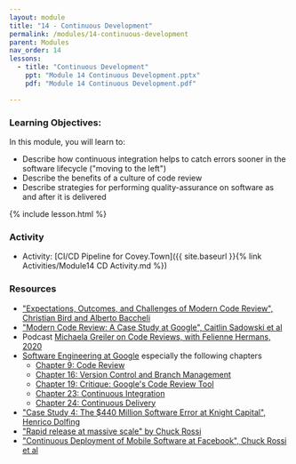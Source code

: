 ```yaml
---
layout: module
title: "14 - Continuous Development"
permalink: /modules/14-continuous-development
parent: Modules
nav_order: 14
lessons: 
  - title: "Continuous Development"
    ppt: "Module 14 Continuous Development.pptx"
    pdf: "Module 14 Continuous Development.pdf"

---
```

### Learning Objectives:
In this module, you will learn to:
* Describe how continuous integration helps to catch errors sooner in the software lifecycle ("moving to the left")
* Describe the benefits of a culture of code review
* Describe strategies for performing quality-assurance on software as and after it is delivered


{% include lesson.html %}

### Activity
* Activity: [CI/CD Pipeline for Covey.Town]({{ site.baseurl }}{% link Activities/Module14 CD Activity.md %})


### Resources
* ["Expectations, Outcomes, and Challenges of Modern Code Review", Christian Bird and Alberto Baccheli](https://www.microsoft.com/en-us/research/publication/expectations-outcomes-and-challenges-of-modern-code-review/)
* ["Modern Code Review: A Case Study at Google", Caitlin Sadowski et al](https://research.google/pubs/pub47025/)
* Podcast [Michaela Greiler on Code Reviews, with Felienne Hermans, 2020](https://www.se-radio.net/2020/02/episode-400-michaela-greiler-on-code-reviews/)
* [Software Engineering at Google](https://learning.oreilly.com/library/view/software-engineering-at/9781492082781/) especially the following chapters
  - [Chapter 9: Code Review](https://learning.oreilly.com/library/view/software-engineering-at/9781492082781/ch09.html#code_review-id00002)
  - [Chapter 16: Version Control and Branch Management](https://learning.oreilly.com/library/view/software-engineering-at/9781492082781/ch16.html#version_control_and_branch_management)
  - [Chapter 19: Critique: Google's Code Review Tool](https://learning.oreilly.com/library/view/software-engineering-at/9781492082781/ch19.html#critique_googleapostrophes_code_review)
  - [Chapter 23: Continuous Integration](https://learning.oreilly.com/library/view/software-engineering-at/9781492082781/ch23.html)
  - [Chapter 24: Continuous Delivery](https://learning.oreilly.com/library/view/software-engineering-at/9781492082781/ch24.html)
* ["Case Study 4: The $440 Million Software Error at Knight Capital", Henrico Dolfing](https://www.henricodolfing.com/2019/06/project-failure-case-study-knight-capital.html)
* ["Rapid release at massive scale" by Chuck Rossi](https://engineering.fb.com/2017/08/31/web/rapid-release-at-massive-scale/)
* ["Continuous Deployment of Mobile Software at Facebook", Chuck Rossi et al](https://research.facebook.com/publications/continuous-deployment-of-mobile-software-at-facebook-showcase/)

